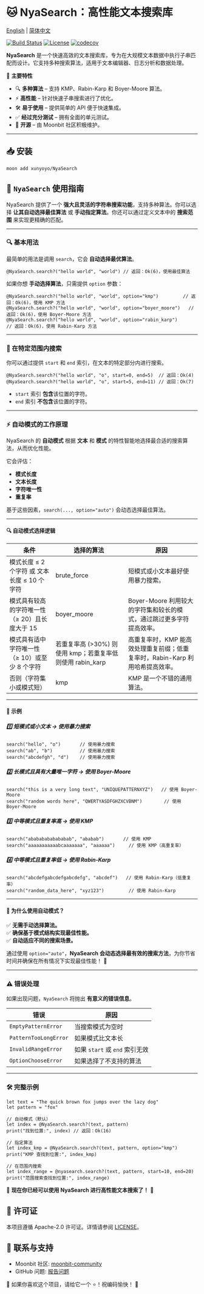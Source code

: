 # 🐱 NyaSearch：高性能文本搜索库

[English](https://github.com/moonbit-community/NyaSearch/blob/main/README.md) | [简体中文](https://github.com/moonbit-community/NyaSearch/blob/main/README_zh_CN.md)

[![Build Status](https://img.shields.io/github/actions/workflow/status/moonbit-community/NyaSearch/ci.yml)](https://github.com/moonbit-community/NyaSearch/actions)
[![License](https://img.shields.io/github/license/moonbit-community/NyaSearch)](LICENSE)
[![codecov](https://codecov.io/gh/moonbit-community/NyaSearch/branch/main/graph/badge.svg)](https://codecov.io/gh/moonbit-community/NyaSearch)

**NyaSearch** 是一个快速高效的文本搜索库，专为在大规模文本数据中执行子串匹配而设计。它支持多种搜索算法，适用于文本编辑器、日志分析和数据处理。

🚀 **主要特性**
- 🔍 **多种算法** – 支持 KMP、Rabin-Karp 和 Boyer-Moore 算法。
- ⚡ **高性能** – 针对快速子串搜索进行了优化。
- 🛠 **易于使用** – 提供简单的 API 便于快速集成。
- ✅ **经过充分测试** – 拥有全面的单元测试。
- 🔄 **开源** – 由 Moonbit 社区积极维护。

---


## 📥 安装

```
moon add xunyoyo/NyaSearch
```

## **🚀 `NyaSearch` 使用指南**

NyaSearch 提供了一个 **强大且灵活的字符串搜索功能**，支持多种算法。你可以选择 **让其自动选择最佳算法** 或 **手动指定算法**。你还可以通过定义文本中的 **搜索范围** 来实现更精确的匹配。

---

### **🔍 基本用法**

最简单的用法是调用 `search`，它会 **自动选择最优算法**。

```moonbit
@NyaSearch.search?("hello world", "world") // 返回：Ok(6)，使用最佳算法
```

如果你想 **手动选择算法**，只需提供 `option` 参数：

```moonbit
@NyaSearch.search?("hello world", "world", option="kmp")         // 返回：Ok(6)，使用 KMP 方法
@NyaSearch.search?("hello world", "world", option="boyer_moore")   // 返回：Ok(6)，使用 Boyer-Moore 方法
@NyaSearch.search?("hello world", "world", option="rabin_karp")      // 返回：Ok(6)，使用 Rabin-Karp 方法
```

---

### **🎯 在特定范围内搜索**

你可以通过提供 `start` 和 `end` 索引，在文本的特定部分内进行搜索。

```moonbit
@NyaSearch.search?("hello world", "o", start=0, end=5)  // 返回：Ok(4)
@NyaSearch.search?("hello world", "o", start=5, end=11) // 返回：Ok(7)
```
- `start` 索引 **包含**该位置的字符。
- `end` 索引 **不包含**该位置的字符。

---

### **⚡ 自动模式的工作原理**

NyaSearch 的 **自动模式** 根据 **文本** 和 **模式** 的特性智能地选择最合适的搜索算法，从而优化性能。

它会评估：
- **模式长度**
- **文本长度**
- **字符唯一性**
- **重复率**

基于这些因素，`search(..., option="auto")` 会动态选择最佳算法。

---

#### **🔍 自动模式选择逻辑**

| 条件 | 选择的算法 | 原因 |
| --- | --- | --- |
| 模式长度 ≤ 2 个字符 或 文本长度 ≤ 10 个字符 | brute_force | 短模式或小文本最好使用暴力搜索。 |
| 模式具有较高的字符唯一性（≥ 20）且长度大于 15 | boyer_moore | Boyer-Moore 利用较大的字符集和较长的模式，通过跳过更多字符提高效率。 |
| 模式具有适中字符唯一性（≥ 10）或至少 8 个字符 | 若重复率高 (>30%) 则使用 kmp；若重复率低则使用 rabin_karp | 高重复率时，KMP 能高效处理重复前缀；低重复率时，Rabin-Karp 利用哈希提高效率。 |
| 否则（字符集小或模式短） | kmp | KMP 是一个不错的通用算法。 |

---

#### **🎯 示例**

##### **1️⃣ 短模式或小文本 → 使用暴力搜索**
```moonbit
search("hello", "o")       // 使用暴力搜索
search("ab", "b")          // 使用暴力搜索
search("abcdefgh", "d")    // 使用暴力搜索
```

##### **2️⃣ 长模式且具有大量唯一字符 → 使用 Boyer-Moore**
```moonbit
search("this is a very long text", "UNIQUEPATTERNXYZ")   // 使用 Boyer-Moore
search("random words here", "QWERTYASDFGHZXCVBNM")        // 使用 Boyer-Moore
```

##### **3️⃣ 中等模式且重复率高 → 使用 KMP**
```moonbit
search("abababababababab", "ababab")       // 使用 KMP
search("aaaaaaaaaaabcaaaaaaa", "aaaaaa")     // 使用 KMP（高重复率）
```

##### **4️⃣ 中等模式且重复率低 → 使用 Rabin-Karp**
```moonbit
search("abcdefgabcdefgabcdefg", "abcdef")   // 使用 Rabin-Karp（低重复率）
search("random_data_here", "xyz123")         // 使用 Rabin-Karp
```

---

#### **🎯 为什么使用自动模式？**

✅ **无需手动选择算法。**  
✅ **确保基于模式结构实现最佳性能。**  
✅ **自动适应不同的搜索场景。**

通过使用 `option="auto"`，**NyaSearch 会动态选择最有效的搜索方法**，为你节省时间并确保在所有情况下实现最佳性能！ 🚀

---

### **⚠️ 错误处理**

如果出现问题，`NyaSearch` 将抛出 **有意义的错误信息**。

| 错误 | 原因 |
| --- | --- |
| `EmptyPatternError` | 当搜索模式为空时 |
| `PatternTooLongError` | 如果模式比文本长 |
| `InvalidRangeError` | 如果 `start` 或 `end` 索引无效 |
| `OptionChooseError` | 如果选择了不支持的算法 |

---

### **🛠 完整示例**

```moonbit
let text = "The quick brown fox jumps over the lazy dog"
let pattern = "fox"

// 自动模式（默认）
let index = @NyaSearch.search?(text, pattern)
print("找到位置:", index) // 返回：Ok(16)

// 指定算法
let index_kmp = @NyaSearch.search?(text, pattern, option="kmp")
print("KMP 查找到位置:", index_kmp)

// 在范围内搜索
let index_range = @nyasearch.search?(text, pattern, start=10, end=20)
print("范围搜索查找到位置:", index_range)
```

🎉 **现在你已经可以使用 NyaSearch 进行高性能文本搜索了！** 🚀

## 📜 许可证

本项目遵循 Apache-2.0 许可证。详情请参阅 [LICENSE](https://github.com/moonbit-community/NyaSearch/blob/main/LICENSE)。

## 📢 联系与支持

+ Moonbit 社区: [moonbit-community](https://github.com/moonbit-community)
+ GitHub 问题: [报告问题](https://github.com/moonbit-community/NyaSearch/issues)

👋 如果你喜欢这个项目，请给它一个 ⭐！祝编码愉快！ 🚀